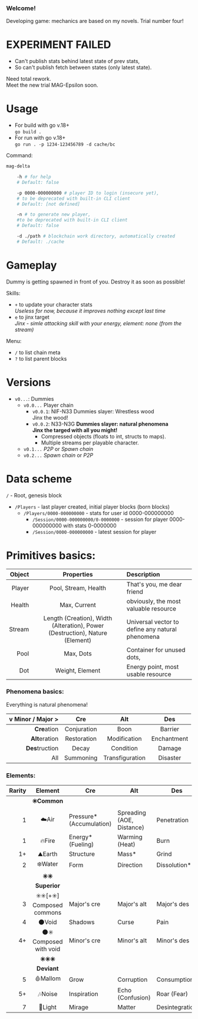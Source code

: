 ### Welcome!
Developing game: mechanics are based on my novels. Trial number four! 

# EXPERIMENT FAILED
- Can't publish stats behind latest state of prev stats,
- So can't publish fetch between states (only latest state).

Need total rework.  
Meet the new trial MAG-Epsilon soon.  

# Usage
 - For build with go v.18+  
   `go build .`  
 - For run with go v.18+  
 `go run . -p 1234-123456789 -d cache/bc`  

Command:
```bash
mag-delta 

    -h # for help
    # Default: false

    -p 0000-000000000 # player ID to login (insecure yet), 
    # to be deprecated with built-in CLI client
    # Default: [not defined]

    -n # to generate new player, 
    #to be deprecated with built-in CLI client
    # Default: false

    -d ./path # blockchain work directory, automatically created 
    # Default: ./cache

```

# Gameplay
Dummy is getting spawned in front of you.
Destroy it as soon as possible!

Skills:  
- `+` to update your character stats  
  *Useless for now, because it improves nothing except last time*
- `e` to jinx target  
  *Jinx - simle attacking skill with your energy, element: none (from the stream)*

Menu: 
- `/` to list chain meta
- `?` to list parent blocks

# Versions
- `v0...`: Dummies
  - `v0.0...` Player chain
    - `v0.0.1`: NIF-N33 Dummies slayer: Wrestless wood  
      Jinx the wood! 
    - `v0.0.2`: N33-N3G **Dummies slayer: natural phenomena**  
      **Jinx the targed with all you might!**
      - Compressed objects (floats to int, structs to maps).  
      - Multiple streams per playable character.  
  - `v0.1...` *P2P* or *Spawn chain*
  - `v0.2...` *Spawn chain* or *P2P*

# Data scheme 
`/` - Root, genesis block
- `/Players` - last player created, initial player blocks (born blocks)
  - `/Players/0000-000000000` - stats for user id 0000-000000000
    - `/Session/0000-000000000/0-0000000` - session for player 0000-000000000 with stats 0-0000000  
    - `/Session/0000-000000000` - latest session for player

# Primitives basics:
|Object|Properties|Description|
|---:|:---:|:---|
|Player|Pool, Stream, Health|That's you, me dear friend|
|Health|Max, Current|obviously, the most valuable resource|
|Stream|Length (Creation), Width (Alteration), Power (Destruction), Nature (Element)|Universal vector to define any natural phenomena|
|Pool|Max, Dots|Container for unused dots, |
|Dot|Weight, Element|Energy point, most usable resource|


### Phenomena basics:
Everything is natural phenomena!

|v Minor / Major >|Cre|Alt|Des|
|---:|:---:|:---:|:---:|
|**Cre**ation|Conjuration|Boon|Barrier|
|**Alt**eration|Restoration|Modification|Enchantment|
|**Des**truction|Decay|Condition|Damage|
|All|Summoning|Transfiguration|Disaster|

### Elements:

|Rarity|Element|Cre|Alt|Des|
|---:|:---:|---|---|---|
||**✳️Common**||||
|1|☁️Air|Pressure* (Accumulation)|Spreading (AOE, Distance)|Penetration|
|1|🔥Fire|Energy* (Fueling)|Warming (Heat)|Burn|
|1+|⛰Earth|Structure|Mass*|Grind|
|2|❄️Water|Form|Direction|Dissolution*|
||**✳️✳️ Superior**||||
|3|✳️✳️[+✳️] Composed commons|Major's cre|Major's alt|Major's des|
|4|🌑Void|Shadows|Curse|Pain|
|4+|🌑✳️ Composed with void|Minor's cre|Minor's alt|Minor's des|
||**✳️✳️✳️ Deviant**||||
|5|🩸Mallom|Grow|Corruption|Consumption|
|5+|🎶Noise|Inspiration|Echo (Confusion)|Roar (Fear)|
|7|🌟Light|Mirage|Matter|Desintegration|
